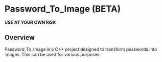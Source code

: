 # Password_To_Image (BETA)
**USE AT YOUR OWN RISK**

## Overview
Password_To_Image is a C++ project designed to transform passwords into images. This can be used for various purposes
